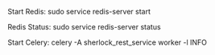 Start Redis:
sudo service redis-server start

Redis Status:
sudo service redis-server status

Start Celery:
celery -A sherlock_rest_service worker -l INFO
